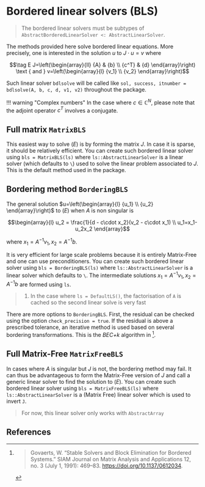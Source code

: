 # Bordered linear solvers (BLS)

> The bordered linear solvers must be subtypes of `AbstractBorderedLinearSolver <: AbstractLinearSolver`.

The methods provided here solve bordered linear equations. More precisely, one is interested in the solution $u$ to $J\cdot u = v$ where

$$\tag E J=\left(\begin{array}{ll}
{A} & {b} \\
{c^T} & {d}
\end{array}\right) \text { and } v=\left(\begin{array}{l}
{v_1} \\
{v_2}
\end{array}\right)$$

Such linear solver `bdlsolve` will be called like `sol, success, itnumber = bdlsolve(A, b, c, d, v1, v2)` throughout the package.

!!! warning "Complex numbers"
    In the case where $c\in\mathbb C^N$, please note that the adjoint operator $c^T$ involves a conjugate.

## Full matrix `MatrixBLS`
This easiest way to solve $(E)$ is by forming the matrix $J$. In case it is sparse, it should be relatively efficient. You can create such bordered linear solver using `bls = MatrixBLS(ls)` where `ls::AbstractLinearSolver` is a linear solver (which defaults to `\`) used to solve the linear problem associated to $J$. This is the default method used in the package. 

## Bordering method `BorderingBLS`

The general solution $u=\left(\begin{array}{l}
{u_1} \\
{u_2}
\end{array}\right)$ to $(E)$ when $A$ is non singular is

$$\begin{array}{l}
u_2 = \frac{1}{d - c\cdot x_2}(v_2 - c\cdot x_1) \\
u_1=x_1-u_2x_2
\end{array}$$

where $x_1=A^{-1}v_1, x_2=A^{-1}b$. 

It is very efficient for large scale problems because it is entirely Matrix-Free and one can use preconditioners. You can create such bordered linear solver using `bls = BorderingBLS(ls)` where `ls::AbstractLinearSolver` is a linear solver which defaults to `\`. The intermediate solutions $x_1=A^{-1}v_1, x_2=A^{-1}b$ are formed using `ls`.

> 1. In the case where `ls = DefaultLS()`, the factorisation of `A` is cached so the second linear solve is very fast

There are more options to `BorderingBLS`. First, the residual can be checked using the option `check_precision = true`. If the residual is above a prescribed tolerance, an iterative method is used based on several bordering transformations. This is the *BEC+k* algorithm in [^Govaerts].

## Full Matrix-Free `MatrixFreeBLS`

In cases where $A$ is singular but $J$ is not, the bordering method may fail. It can thus be advantageous to form the Matrix-Free version of $J$ and call a generic linear solver to find the solution to $(E)$. You can create such bordered linear solver using `bls = MatrixFreeBLS(ls)` where `ls::AbstractLinearSolver` is a (Matrix Free) linear solver which is used to invert `J`.

> For now, this linear solver only works with `AbstractArray`


## References

[^Govaerts]:> Govaerts, W. “Stable Solvers and Block Elimination for Bordered Systems.” SIAM Journal on Matrix Analysis and Applications 12, no. 3 (July 1, 1991): 469–83. https://doi.org/10.1137/0612034.

